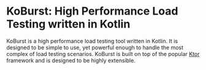 # KoBurst: High Performance Load Testing written in Kotlin

KoBurst is a high performance load testing tool written in Kotlin. It is designed to be simple to
use, yet powerful enough to handle the most complex of load testing scenarios. KoBurst is built on
top of the popular [Ktor](https://ktor.io) framework and is designed to be highly extensible.
